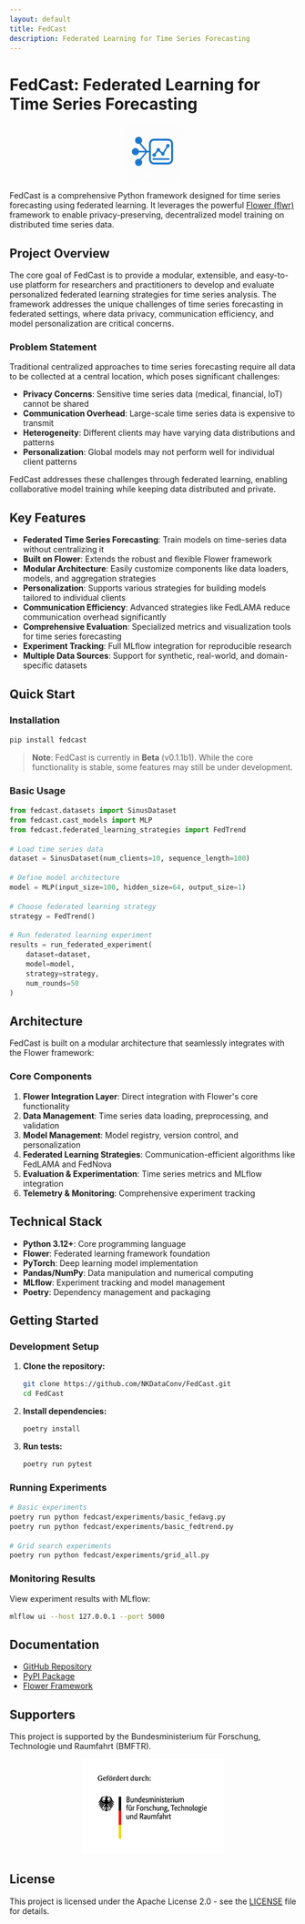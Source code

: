 ```yaml
---
layout: default
title: FedCast
description: Federated Learning for Time Series Forecasting
---
```


# FedCast: Federated Learning for Time Series Forecasting

<div align="center">
  <img src="https://raw.githubusercontent.com/NKDataConv/FedCast/main/assets/fedcast-logo.png" alt="FedCast Logo" width="100">
</div>

FedCast is a comprehensive Python framework designed for time series forecasting using federated learning. It leverages the powerful [Flower (flwr)](https://flower.ai/) framework to enable privacy-preserving, decentralized model training on distributed time series data.

## Project Overview

The core goal of FedCast is to provide a modular, extensible, and easy-to-use platform for researchers and practitioners to develop and evaluate personalized federated learning strategies for time series analysis. The framework addresses the unique challenges of time series forecasting in federated settings, where data privacy, communication efficiency, and model personalization are critical concerns.

### Problem Statement

Traditional centralized approaches to time series forecasting require all data to be collected at a central location, which poses significant challenges:

- **Privacy Concerns**: Sensitive time series data (medical, financial, IoT) cannot be shared
- **Communication Overhead**: Large-scale time series data is expensive to transmit
- **Heterogeneity**: Different clients may have varying data distributions and patterns
- **Personalization**: Global models may not perform well for individual client patterns

FedCast addresses these challenges through federated learning, enabling collaborative model training while keeping data distributed and private.

## Key Features

- **Federated Time Series Forecasting**: Train models on time-series data without centralizing it
- **Built on Flower**: Extends the robust and flexible Flower framework
- **Modular Architecture**: Easily customize components like data loaders, models, and aggregation strategies
- **Personalization**: Supports various strategies for building models tailored to individual clients
- **Communication Efficiency**: Advanced strategies like FedLAMA reduce communication overhead significantly
- **Comprehensive Evaluation**: Specialized metrics and visualization tools for time series forecasting
- **Experiment Tracking**: Full MLflow integration for reproducible research
- **Multiple Data Sources**: Support for synthetic, real-world, and domain-specific datasets

## Quick Start

### Installation

```bash
pip install fedcast
```

> **Note**: FedCast is currently in **Beta** (v0.1.1b1). While the core functionality is stable, some features may still be under development.

### Basic Usage

```python
from fedcast.datasets import SinusDataset
from fedcast.cast_models import MLP
from fedcast.federated_learning_strategies import FedTrend

# Load time series data
dataset = SinusDataset(num_clients=10, sequence_length=100)

# Define model architecture
model = MLP(input_size=100, hidden_size=64, output_size=1)

# Choose federated learning strategy
strategy = FedTrend()

# Run federated learning experiment
results = run_federated_experiment(
    dataset=dataset,
    model=model,
    strategy=strategy,
    num_rounds=50
)
```

## Architecture

FedCast is built on a modular architecture that seamlessly integrates with the Flower framework:

### Core Components

1. **Flower Integration Layer**: Direct integration with Flower's core functionality
2. **Data Management**: Time series data loading, preprocessing, and validation
3. **Model Management**: Model registry, version control, and personalization
4. **Federated Learning Strategies**: Communication-efficient algorithms like FedLAMA and FedNova
5. **Evaluation & Experimentation**: Time series metrics and MLflow integration
6. **Telemetry & Monitoring**: Comprehensive experiment tracking

## Technical Stack

- **Python 3.12+**: Core programming language
- **Flower**: Federated learning framework foundation
- **PyTorch**: Deep learning model implementation
- **Pandas/NumPy**: Data manipulation and numerical computing
- **MLflow**: Experiment tracking and model management
- **Poetry**: Dependency management and packaging

## Getting Started

### Development Setup

1. **Clone the repository:**
   ```bash
   git clone https://github.com/NKDataConv/FedCast.git
   cd FedCast
   ```

2. **Install dependencies:**
   ```bash
   poetry install
   ```

3. **Run tests:**
   ```bash
   poetry run pytest
   ```

### Running Experiments

```bash
# Basic experiments
poetry run python fedcast/experiments/basic_fedavg.py
poetry run python fedcast/experiments/basic_fedtrend.py

# Grid search experiments
poetry run python fedcast/experiments/grid_all.py
```

### Monitoring Results

View experiment results with MLflow:
```bash
mlflow ui --host 127.0.0.1 --port 5000
```

## Documentation

- [GitHub Repository](https://github.com/NKDataConv/FedCast)
- [PyPI Package](https://pypi.org/project/fedcast/)
- [Flower Framework](https://flower.ai/)

## Supporters

This project is supported by the Bundesministerium für Forschung, Technologie und Raumfahrt (BMFTR).

<div align="center">
  <img src="https://raw.githubusercontent.com/NKDataConv/FedCast/main/assets/logo_bmftr.jpg" alt="BMFTR Logo" width="250">
</div>

## License

This project is licensed under the Apache License 2.0 - see the [LICENSE](https://github.com/NKDataConv/FedCast/blob/main/LICENSE) file for details.
